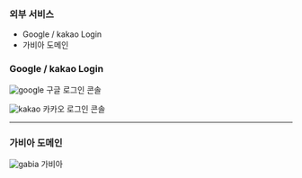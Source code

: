 ### 외부 서비스

* Google / kakao Login
* 가비아 도메인



### Google / kakao Login

![google](C:\Users\SSAFY\Desktop\ssafy\DA_pjt\S06P22E202\exec\img\google.png)
구글 로그인 콘솔 



![kakao](C:\Users\SSAFY\Desktop\ssafy\DA_pjt\S06P22E202\exec\img\kakao.png)
카카오 로그인 콘솔



---



### 가비아 도메인

![gabia](C:\Users\SSAFY\Desktop\ssafy\DA_pjt\S06P22E202\exec\img\gabia.png)
가비아